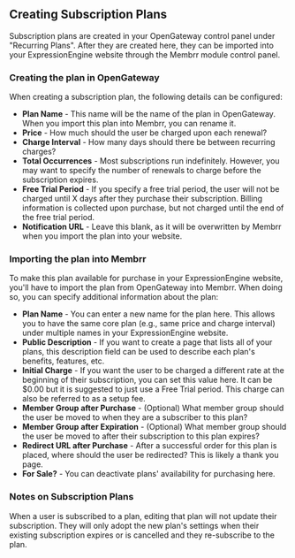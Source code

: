 ## Creating Subscription Plans

Subscription plans are created in your OpenGateway control panel under "Recurring Plans".  After they are created here,
they can be imported into your ExpressionEngine website through the Membrr module control panel.

### Creating the plan in OpenGateway

When creating a subscription plan, the following details can be configured:

*   **Plan Name** - This name will be the name of the plan in OpenGateway.  When you import this plan into
	Membrr, you can rename it.
*   **Price** - How much should the user be charged upon each renewal?
*   **Charge Interval** - How many days should there be between recurring charges?
*   **Total Occurrences** - Most subscriptions run indefinitely.  However, you may want to specify
	the number of renewals to charge before the subscription expires.
*   **Free Trial Period** - If you specify a free trial period, the user will not be charged until X days
	after they purchase their subscription.  Billing information is collected upon purchase, but not charged
	until the end of the free trial period.
*   **Notification URL** - Leave this blank, as it will be overwritten by Membrr when you import the plan
	into your website.

### Importing the plan into Membrr

To make this plan available for purchase in your ExpressionEngine website, you'll have to import the plan
from OpenGateway into Membrr.  When doing so, you can specify additional information about the plan:

*   **Plan Name** - You can enter a new name for the plan here.  This allows you to have the same core plan (e.g., same price and charge interval)
	under multiple names in your ExpressionEngine website.
*   **Public Description** - If you want to create a page that lists all of your plans, this description field can be used
	to describe each plan's benefits, features, etc.
*   **Initial Charge** - If you want the user to be charged a different rate at the beginning of their subscription, you can
	set this value here.  It can be $0.00 but it is suggested to just use a Free Trial period.  This charge can also be referred to as a
	setup fee.
*   **Member Group after Purchase** - (Optional) What member group should the user be moved to when they are a subscriber
	to this plan?
*   **Member Group after Expiration** - (Optional) What member group should the user be moved to after their subscription to this
	plan expires?
*   **Redirect URL after Purchase** - After a successful order for this plan is placed, where should the user be redirected?
	This is likely a thank you page.
*   **For Sale?** - You can deactivate plans' availability for purchasing here.

### Notes on Subscription Plans

When a user is subscribed to a plan, editing that plan will not update their subscription.  They will only adopt the new plan's
settings when their existing subscription expires or is cancelled and they re-subscribe to the plan.